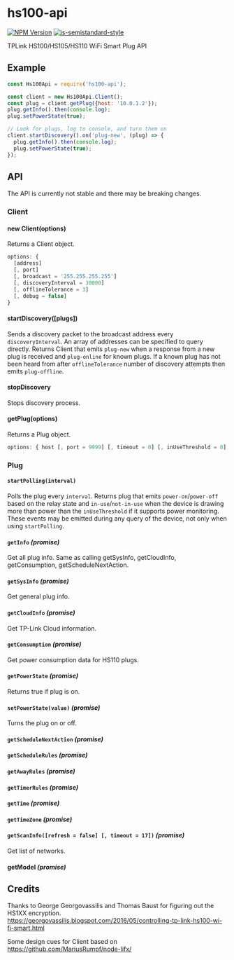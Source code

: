 # hs100-api
[![NPM Version](https://img.shields.io/npm/v/hs100-api.svg)](https://www.npmjs.com/package/hs100-api)
[![js-semistandard-style](https://img.shields.io/badge/code%20style-semistandard-brightgreen.svg?style=flat-square)](https://github.com/Flet/semistandard)

TPLink HS100/HS105/HS110 WiFi Smart Plug API

## Example
```javascript
const Hs100Api = require('hs100-api');

const client = new Hs100Api.Client();
const plug = client.getPlug({host: '10.0.1.2'});
plug.getInfo().then(console.log);
plug.setPowerState(true);

// Look for plugs, log to console, and turn them on
client.startDiscovery().on('plug-new', (plug) => {
  plug.getInfo().then(console.log);
  plug.setPowerState(true);
});
```

## API
The API is currently not stable and there may be breaking changes.

### Client

#### new Client(options)
Returns a Client object.
```javascript
options: {
  [address]
  [, port]
  [, broadcast = '255.255.255.255']
  [, discoveryInterval = 30000]
  [, offlineTolerance = 3]
  [, debug = false]
}
```

#### startDiscovery([plugs])
Sends a discovery packet to the broadcast address every `discoveryInterval`. An array of addresses can be specified to query directly. Returns Client that emits `plug-new` when a response from a new plug is received and `plug-online` for known plugs. If a known plug has not been heard from after `offlineTolerance` number of discovery attempts then emits `plug-offline`.

#### stopDiscovery
Stops discovery process.

#### getPlug(options)
Returns a Plug object.
```javascript
options: { host [, port = 9999] [, timeout = 0] [, inUseThreshold = 0] }
```

### Plug
#### `startPolling(interval)`
Polls the plug every `interval`. Returns plug that emits `power-on`/`power-off` based on the relay state and `in-use`/`not-in-use` when the device is drawing more than power than the `inUseThreshold` if it supports power monitoring. These events may be emitted during any query of the device, not only when using `startPolling`.
#### `getInfo` _(promise)_
Get all plug info. Same as calling getSysInfo, getCloudInfo, getConsumption, getScheduleNextAction.
#### `getSysInfo` _(promise)_
Get general plug info.
#### `getCloudInfo` _(promise)_
Get TP-Link Cloud information.
#### `getConsumption` _(promise)_
Get power consumption data for HS110 plugs.
#### `getPowerState` _(promise)_
Returns true if plug is on.
#### `setPowerState(value)` _(promise)_
Turns the plug on or off.
#### `getScheduleNextAction` _(promise)_
#### `getScheduleRules` _(promise)_
#### `getAwayRules` _(promise)_
#### `getTimerRules` _(promise)_
#### `getTime` _(promise)_
#### `getTimeZone` _(promise)_
#### `getScanInfo([refresh = false] [, timeout = 17])` _(promise)_
Get list of networks.
#### getModel _(promise)_


## Credits
Thanks to George Georgovassilis and Thomas Baust for figuring out the HS1XX encryption.
https://georgovassilis.blogspot.com/2016/05/controlling-tp-link-hs100-wi-fi-smart.html

Some design cues for Client based on https://github.com/MariusRumpf/node-lifx/
